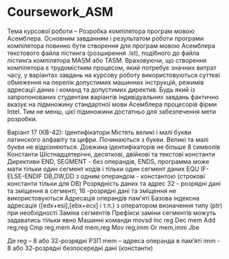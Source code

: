 # Coursework_ASM
Тема курсової роботи – Розробка компілятора програм мовою Асемблера. 
Основним завданням і результатом роботи програми компілятора повинно бути створення для програм мовою 
Асемблера текстового файла лістинга (розширення .lst), подібного до файла лістинга компілятора MASM або TASM. 
Враховуючи, що створення компілятора є трудомістким процесом, який потребує значних витрат часу, 
у варіантах завдань на курсову роботу використовуються суттєві обмеження на перелік допустимих машинних інструкцій, 
режимів адресації даних і команд та допустимих директив. Будь який із запропонованих студентам варіантів 
індивідуальних завдань фактично вказує на підмножину стандартної мови Асемблера процесорів фірми Intel. 
Тим не менш, цієї підмножини достатньо для забезпечення мети розробки. 

Варіант 17 (КВ-42):
Ідентифікатори
Містять великі і малі букви латинского алфавіту та цифри. Починаються з букви. Великі та малі букви не відрізняються. Довжина ідентифікаторів не більше 8 символів
Константи 
Шістнадцятерічні, десяткові, двійкові та текстові константи
Директиви
END,
SEGMENT - без операндів, ENDS, программа може мати тільки один сегмент кодів і тільки один сегмент даних
EQU
IF-ELSE-ENDIF
DB,DW,DD з одним операндом - константою (строкові константи тільки для DB)
Розрядність даних та адрес
32 - розрядні дані та зміщення в сегменті, 16 -розрядні дані та зміщення не використовуються
Адресація операндів пам'яті
Базова індексна адресація ([edx+esi],[ebx+ecx] і т.п.) з оператором визначення типу (ptr) при необхідності
Заміна сегментів
Префікси заміни сегментів можуть задаватись тільки явно
Машинні команди
movsd
Inc reg
Dec mem
Add reg,reg
Cmp reg,mem
And mem,reg
Mov reg,imm
Or mem,imm
Jbe
   
Де reg – 8 або 32-розрядні РЗП
mem – адреса операнда в пам’яті
imm - 8 або 32-розрядні безпосередні дані (константи)
